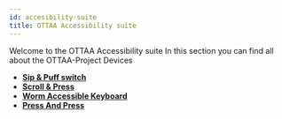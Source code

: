 ```yaml
---
id: accesibility-suite
title: OTTAA Accessibility suite
---
```

Welcome to the OTTAA Accessibility suite
In this section you can find all about the OTTAA-Project Devices

* **[Sip & Puff switch](/docs/sipAndPuff)**
* **[Scroll & Press](/docs/scrollAndPress)**
* **[Worm Accessible Keyboard](/docs/wormAccessible)**
* **[Press And Press](/docs/pressAndPress)**

